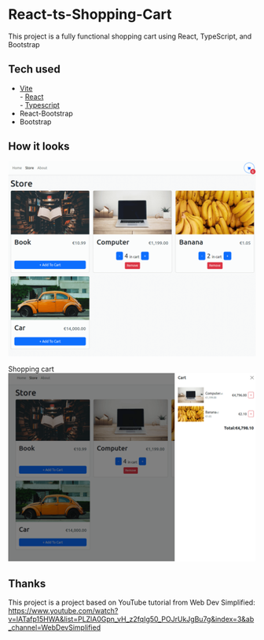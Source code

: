 # React-ts-Shopping-Cart

This project is a fully functional shopping cart using React, TypeScript, and Bootstrap

## Tech used

- [Vite](https://vitejs.dev/)
  <br/> - [React](https://reactjs.org/)
  <br/> - [Typescript](https://www.typescriptlang.org/)
  <br/>
- React-Bootstrap
  <br/>
- Bootstrap

## How it looks

![image](https://github.com/susizhang/React-ts-Shopping-Cart/blob/main/src/assets/ts-shopping-cart1%20.png)

Shopping cart
![image](https://github.com/susizhang/React-ts-Shopping-Cart/blob/main/src/assets/ts-shopping-cart2%20.png)

## Thanks

This project is a project based on YouTube tutorial from Web Dev Simplified:
<br/>
https://www.youtube.com/watch?v=lATafp15HWA&list=PLZlA0Gpn_vH_z2fqIg50_POJrUkJgBu7g&index=3&ab_channel=WebDevSimplified
